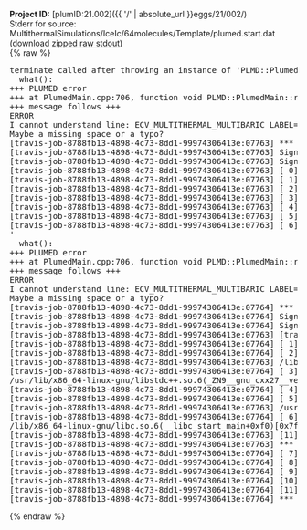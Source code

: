 **Project ID:** [plumID:21.002]({{ '/' | absolute_url }}eggs/21/002/)  
Stderr for source:  MultithermalSimulations/IceIc/64molecules/Template/plumed.start.dat   
(download [zipped raw stdout](plumed.start.dat.plumed.stdout.txt.zip))  
{% raw %}
<pre>
terminate called after throwing an instance of 'PLMD::Plumed::ExceptionError'
  what():  
+++ PLUMED error
+++ at PlumedMain.cpp:706, function void PLMD::PlumedMain::readInputWords(const std::vector<std::__cxx11::basic_string<char> >&)
+++ message follows +++
ERROR
I cannot understand line: ECV_MULTITHERMAL_MULTIBARIC LABEL=ecv ARG=energy,vol TEMP=225 MIN_TEMP=100 MAX_TEMP=350 PRESSURE=0.06022140857 MIN_PRESSURE=0.06022140857 MAX_PRESSURE=0.06022140857
Maybe a missing space or a typo?
[travis-job-8788fb13-4898-4c73-8dd1-99974306413e:07763] *** Process received signal ***
[travis-job-8788fb13-4898-4c73-8dd1-99974306413e:07763] Signal: Aborted (6)
[travis-job-8788fb13-4898-4c73-8dd1-99974306413e:07763] Signal code:  (-6)
[travis-job-8788fb13-4898-4c73-8dd1-99974306413e:07763] [ 0] /lib/x86_64-linux-gnu/libc.so.6(+0x354b0)[0x7f26ecf784b0]
[travis-job-8788fb13-4898-4c73-8dd1-99974306413e:07763] [ 1] /lib/x86_64-linux-gnu/libc.so.6(gsignal+0x38)[0x7f26ecf78428]
[travis-job-8788fb13-4898-4c73-8dd1-99974306413e:07763] [ 2] /lib/x86_64-linux-gnu/libc.so.6(abort+0x16a)[0x7f26ecf7a02a]
[travis-job-8788fb13-4898-4c73-8dd1-99974306413e:07763] [ 3] /usr/lib/x86_64-linux-gnu/libstdc++.so.6(_ZN9__gnu_cxx27__verbose_terminate_handlerEv+0x16d)[0x7f26ed5b284d]
[travis-job-8788fb13-4898-4c73-8dd1-99974306413e:07763] [ 4] /usr/lib/x86_64-linux-gnu/libstdc++.so.6(+0x8d6b6)[0x7f26ed5b06b6]
[travis-job-8788fb13-4898-4c73-8dd1-99974306413e:07763] [ 5] terminate called after throwing an instance of '/usr/lib/x86_64-linux-gnu/libstdc++.so.6(+0x8d701)[0x7f26ed5b0701]
[travis-job-8788fb13-4898-4c73-8dd1-99974306413e:07763] [ 6] PLMD::Plumed::ExceptionError/usr/lib/x86_64-linux-gnu/libstdc++.so.6(+0x8d919)[0x7f26ed5b0919]
'
  what():  
+++ PLUMED error
+++ at PlumedMain.cpp:706, function void PLMD::PlumedMain::readInputWords(const std::vector<std::__cxx11::basic_string<char> >&)
+++ message follows +++
ERROR
I cannot understand line: ECV_MULTITHERMAL_MULTIBARIC LABEL=ecv ARG=energy,vol TEMP=225 MIN_TEMP=100 MAX_TEMP=350 PRESSURE=0.06022140857 MIN_PRESSURE=0.06022140857 MAX_PRESSURE=0.06022140857
Maybe a missing space or a typo?
[travis-job-8788fb13-4898-4c73-8dd1-99974306413e:07764] *** Process received signal ***
[travis-job-8788fb13-4898-4c73-8dd1-99974306413e:07764] Signal: Aborted (6)
[travis-job-8788fb13-4898-4c73-8dd1-99974306413e:07764] Signal code:  (-6)
[travis-job-8788fb13-4898-4c73-8dd1-99974306413e:07763] [travis-job-8788fb13-4898-4c73-8dd1-99974306413e:07764] [ 0] [ 7] /lib/x86_64-linux-gnu/libc.so.6(+0x354b0)[0x7f3a17c084b0]
[travis-job-8788fb13-4898-4c73-8dd1-99974306413e:07764] [ 1] /lib/x86_64-linux-gnu/libc.so.6(gsignal+0x38)[0x7f3a17c08428]
[travis-job-8788fb13-4898-4c73-8dd1-99974306413e:07764] [ 2] plumed[0x40ec85]
[travis-job-8788fb13-4898-4c73-8dd1-99974306413e:07763] /lib/x86_64-linux-gnu/libc.so.6(abort+0x16a)[0x7f3a17c0a02a]
[travis-job-8788fb13-4898-4c73-8dd1-99974306413e:07764] [ 3] [ 8] plumed[0x40f082]
/usr/lib/x86_64-linux-gnu/libstdc++.so.6(_ZN9__gnu_cxx27__verbose_terminate_handlerEv+0x16d)[0x7f3a1824284d]
[travis-job-8788fb13-4898-4c73-8dd1-99974306413e:07764] [ 4] [travis-job-8788fb13-4898-4c73-8dd1-99974306413e:07763] [ 9] /usr/lib/x86_64-linux-gnu/libstdc++.so.6(+0x8d6b6)[0x7f3a182406b6]
[travis-job-8788fb13-4898-4c73-8dd1-99974306413e:07764] [ 5] plumed[0x409fe0]
[travis-job-8788fb13-4898-4c73-8dd1-99974306413e:07763] /usr/lib/x86_64-linux-gnu/libstdc++.so.6(+0x8d701)[0x7f3a18240701]
[travis-job-8788fb13-4898-4c73-8dd1-99974306413e:07764] [ 6] [10] /usr/lib/x86_64-linux-gnu/libstdc++.so.6(+0x8d919)[0x7f3a18240919]
/lib/x86_64-linux-gnu/libc.so.6(__libc_start_main+0xf0)[0x7f26ecf63830]
[travis-job-8788fb13-4898-4c73-8dd1-99974306413e:07763] [11] plumed[0x40a0a9]
[travis-job-8788fb13-4898-4c73-8dd1-99974306413e:07763] *** End of error message ***
[travis-job-8788fb13-4898-4c73-8dd1-99974306413e:07764] [ 7] plumed[0x40ec85]
[travis-job-8788fb13-4898-4c73-8dd1-99974306413e:07764] [ 8] plumed[0x40f082]
[travis-job-8788fb13-4898-4c73-8dd1-99974306413e:07764] [ 9] plumed[0x409fe0]
[travis-job-8788fb13-4898-4c73-8dd1-99974306413e:07764] [10] /lib/x86_64-linux-gnu/libc.so.6(__libc_start_main+0xf0)[0x7f3a17bf3830]
[travis-job-8788fb13-4898-4c73-8dd1-99974306413e:07764] [11] plumed[0x40a0a9]
[travis-job-8788fb13-4898-4c73-8dd1-99974306413e:07764] *** End of error message ***
</pre>
{% endraw %}

